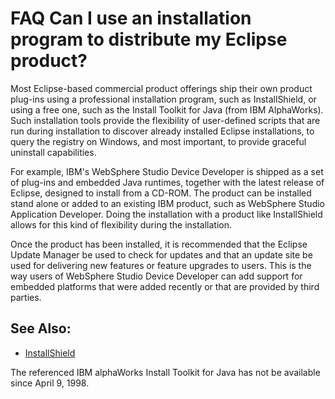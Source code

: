 

FAQ Can I use an installation program to distribute my Eclipse product?
=======================================================================

Most Eclipse-based commercial product offerings ship their own product plug-ins using a professional installation program, such as InstallShield, or using a free one, such as the Install Toolkit for Java (from IBM AlphaWorks). Such installation tools provide the flexibility of user-defined scripts that are run during installation to discover already installed Eclipse installations, to query the registry on Windows, and most important, to provide graceful uninstall capabilities.

For example, IBM's WebSphere Studio Device Developer is shipped as a set of plug-ins and embedded Java runtimes, together with the latest release of Eclipse, designed to install from a CD-ROM. The product can be installed stand alone or added to an existing IBM product, such as WebSphere Studio Application Developer. Doing the installation with a product like InstallShield allows for this kind of flexibility during the installation.

Once the product has been installed, it is recommended that the Eclipse Update Manager be used to check for updates and that an update site be used for delivering new features or feature upgrades to users. This is the way users of WebSphere Studio Device Developer can add support for embedded platforms that were added recently or that are provided by third parties.

See Also:
---------

*    [InstallShield](https://www.installshield.com)

The referenced IBM alphaWorks Install Toolkit for Java has not be available since April 9, 1998.

